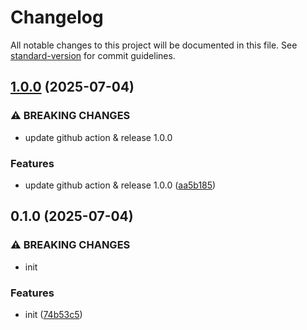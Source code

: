# Changelog

All notable changes to this project will be documented in this file. See [standard-version](https://github.com/conventional-changelog/standard-version) for commit guidelines.

## [1.0.0](https://github.com/zcWSR/ansi-to-web-style/compare/v0.1.0...v1.0.0) (2025-07-04)


### ⚠ BREAKING CHANGES

* update github action & release 1.0.0

### Features

* update github action & release 1.0.0 ([aa5b185](https://github.com/zcWSR/ansi-to-web-style/commit/aa5b185135bdbe31f023706141c23d56e71772e1))

## 0.1.0 (2025-07-04)


### ⚠ BREAKING CHANGES

* init

### Features

* init ([74b53c5](https://github.com/zcWSR/ansi-to-web-style/commit/74b53c5ec0a9422b9fe41ce5895a0a4d7268e24d))
